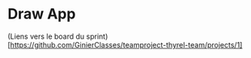 # Draw App

(Liens vers le board du sprint)[https://github.com/GinierClasses/teamproject-thyrel-team/projects/1]

